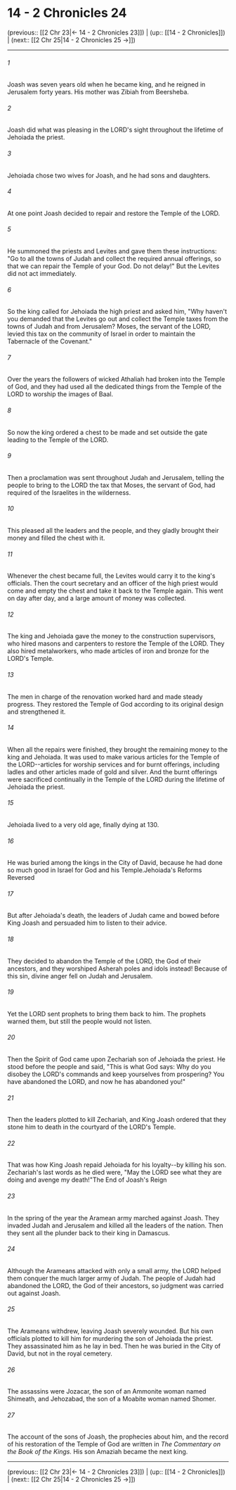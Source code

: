 # 14 - 2 Chronicles 24

(previous:: [[2 Chr 23|← 14 - 2 Chronicles 23]]) | (up:: [[14 - 2 Chronicles]]) | (next:: [[2 Chr 25|14 - 2 Chronicles 25 →]])

***


###### 1 
Joash was seven years old when he became king, and he reigned in Jerusalem forty years. His mother was Zibiah from Beersheba. 

###### 2 
Joash did what was pleasing in the LORD's sight throughout the lifetime of Jehoiada the priest. 

###### 3 
Jehoiada chose two wives for Joash, and he had sons and daughters. 

###### 4 
At one point Joash decided to repair and restore the Temple of the LORD. 

###### 5 
He summoned the priests and Levites and gave them these instructions: "Go to all the towns of Judah and collect the required annual offerings, so that we can repair the Temple of your God. Do not delay!" But the Levites did not act immediately. 

###### 6 
So the king called for Jehoiada the high priest and asked him, "Why haven't you demanded that the Levites go out and collect the Temple taxes from the towns of Judah and from Jerusalem? Moses, the servant of the LORD, levied this tax on the community of Israel in order to maintain the Tabernacle of the Covenant." 

###### 7 
Over the years the followers of wicked Athaliah had broken into the Temple of God, and they had used all the dedicated things from the Temple of the LORD to worship the images of Baal. 

###### 8 
So now the king ordered a chest to be made and set outside the gate leading to the Temple of the LORD. 

###### 9 
Then a proclamation was sent throughout Judah and Jerusalem, telling the people to bring to the LORD the tax that Moses, the servant of God, had required of the Israelites in the wilderness. 

###### 10 
This pleased all the leaders and the people, and they gladly brought their money and filled the chest with it. 

###### 11 
Whenever the chest became full, the Levites would carry it to the king's officials. Then the court secretary and an officer of the high priest would come and empty the chest and take it back to the Temple again. This went on day after day, and a large amount of money was collected. 

###### 12 
The king and Jehoiada gave the money to the construction supervisors, who hired masons and carpenters to restore the Temple of the LORD. They also hired metalworkers, who made articles of iron and bronze for the LORD's Temple. 

###### 13 
The men in charge of the renovation worked hard and made steady progress. They restored the Temple of God according to its original design and strengthened it. 

###### 14 
When all the repairs were finished, they brought the remaining money to the king and Jehoiada. It was used to make various articles for the Temple of the LORD--articles for worship services and for burnt offerings, including ladles and other articles made of gold and silver. And the burnt offerings were sacrificed continually in the Temple of the LORD during the lifetime of Jehoiada the priest. 

###### 15 
Jehoiada lived to a very old age, finally dying at 130. 

###### 16 
He was buried among the kings in the City of David, because he had done so much good in Israel for God and his Temple.Jehoiada's Reforms Reversed 

###### 17 
But after Jehoiada's death, the leaders of Judah came and bowed before King Joash and persuaded him to listen to their advice. 

###### 18 
They decided to abandon the Temple of the LORD, the God of their ancestors, and they worshiped Asherah poles and idols instead! Because of this sin, divine anger fell on Judah and Jerusalem. 

###### 19 
Yet the LORD sent prophets to bring them back to him. The prophets warned them, but still the people would not listen. 

###### 20 
Then the Spirit of God came upon Zechariah son of Jehoiada the priest. He stood before the people and said, "This is what God says: Why do you disobey the LORD's commands and keep yourselves from prospering? You have abandoned the LORD, and now he has abandoned you!" 

###### 21 
Then the leaders plotted to kill Zechariah, and King Joash ordered that they stone him to death in the courtyard of the LORD's Temple. 

###### 22 
That was how King Joash repaid Jehoiada for his loyalty--by killing his son. Zechariah's last words as he died were, "May the LORD see what they are doing and avenge my death!"The End of Joash's Reign 

###### 23 
In the spring of the year the Aramean army marched against Joash. They invaded Judah and Jerusalem and killed all the leaders of the nation. Then they sent all the plunder back to their king in Damascus. 

###### 24 
Although the Arameans attacked with only a small army, the LORD helped them conquer the much larger army of Judah. The people of Judah had abandoned the LORD, the God of their ancestors, so judgment was carried out against Joash. 

###### 25 
The Arameans withdrew, leaving Joash severely wounded. But his own officials plotted to kill him for murdering the son of Jehoiada the priest. They assassinated him as he lay in bed. Then he was buried in the City of David, but not in the royal cemetery. 

###### 26 
The assassins were Jozacar, the son of an Ammonite woman named Shimeath, and Jehozabad, the son of a Moabite woman named Shomer. 

###### 27 
The account of the sons of Joash, the prophecies about him, and the record of his restoration of the Temple of God are written in _The Commentary on the Book of the Kings._ His son Amaziah became the next king.

***

(previous:: [[2 Chr 23|← 14 - 2 Chronicles 23]]) | (up:: [[14 - 2 Chronicles]]) | (next:: [[2 Chr 25|14 - 2 Chronicles 25 →]])
